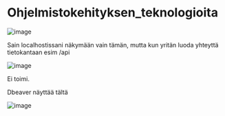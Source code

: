 # Ohjelmistokehityksen_teknologioita

![image](https://user-images.githubusercontent.com/112076377/218332126-de2b6307-b2f5-4dd0-8a91-7b4fb02b11f1.png)

Sain localhostissani näkymään vain tämän, mutta kun yritän luoda yhteyttä tietokantaan esim /api

![image](https://user-images.githubusercontent.com/112076377/218332346-fc7f191a-8871-4d2f-8488-7a5dc9d980ab.png)

Ei toimi. 

Dbeaver näyttää tältä

![image](https://user-images.githubusercontent.com/112076377/218332387-627793a2-fd5f-49a0-a28f-5e757da80d1c.png)

